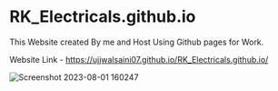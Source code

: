 # RK_Electricals.github.io
This Website created By me and Host Using Github pages for Work.

Website Link - https://ujjwalsaini07.github.io/RK_Electricals.github.io/

![Screenshot 2023-08-01 160247](https://github.com/UjjwalSaini07/RK_Electricals.github.io/assets/73696489/38d8049e-abae-4072-b1be-2213568a5315)

